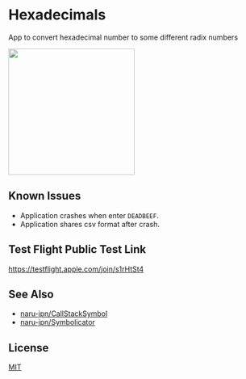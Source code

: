 # Hexadecimals
App to convert hexadecimal number to some different radix numbers

<kbd><img src="https://user-images.githubusercontent.com/5572875/133913646-75c4d9c7-d272-48bc-abf2-642b6a749ad3.gif" width="250"></kbd>

## Known Issues

- Application crashes when enter `DEADBEEF`.
- Application shares csv format after crash.

## Test Flight Public Test Link

https://testflight.apple.com/join/s1rHtSt4

## See Also

- [naru-jpn/CallStackSymbol](https://github.com/naru-jpn/CallStackSymbols)
- [naru-jpn/Symbolicator](https://github.com/naru-jpn/Symbolicator)

## License

[MIT](https://choosealicense.com/licenses/mit/)
